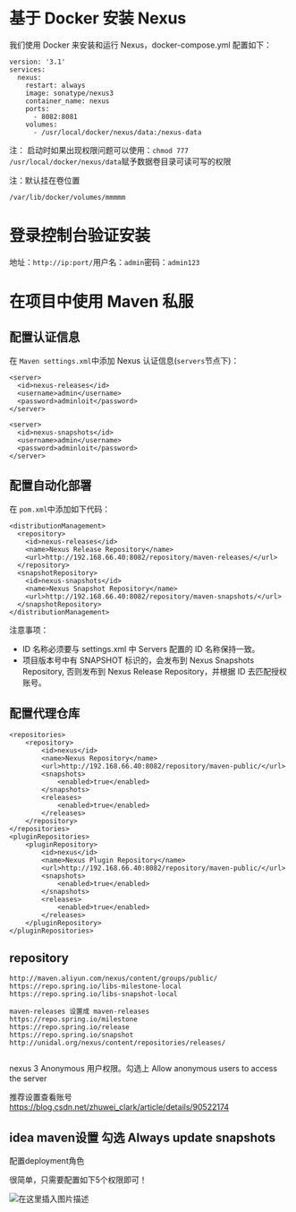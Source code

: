 # 基于 Docker 安装 Nexus

我们使用 Docker 来安装和运行 Nexus，docker-compose.yml 配置如下：

```
version: '3.1'
services:
  nexus:
    restart: always
    image: sonatype/nexus3
    container_name: nexus
    ports:
      - 8082:8081
    volumes:
      - /usr/local/docker/nexus/data:/nexus-data
```

注： 启动时如果出现权限问题可以使用：`chmod 777 /usr/local/docker/nexus/data`赋予数据卷目录可读可写的权限

注：默认挂在卷位置

```
/var/lib/docker/volumes/mmmmm
```



# 登录控制台验证安装

地址：`http://ip:port/`用户名：`admin`密码：`admin123`

# 在项目中使用 Maven 私服

## 配置认证信息

在 `Maven settings.xml`中添加 Nexus 认证信息(`servers`节点下)：

```
<server>
  <id>nexus-releases</id>
  <username>admin</username>
  <password>adminloit</password>
</server>

<server>
  <id>nexus-snapshots</id>
  <username>admin</username>
  <password>adminloit</password>
</server>
```

## 配置自动化部署

在 `pom.xml`中添加如下代码：

```
<distributionManagement>  
  <repository>  
    <id>nexus-releases</id>  
    <name>Nexus Release Repository</name>  
    <url>http://192.168.66.40:8082/repository/maven-releases/</url>  
  </repository>  
  <snapshotRepository>  
    <id>nexus-snapshots</id>  
    <name>Nexus Snapshot Repository</name>  
    <url>http://192.168.66.40:8082/repository/maven-snapshots/</url>  
  </snapshotRepository>  
</distributionManagement> 
```

注意事项：

- ID 名称必须要与 settings.xml 中 Servers 配置的 ID 名称保持一致。
- 项目版本号中有 SNAPSHOT 标识的，会发布到 Nexus Snapshots Repository, 否则发布到 Nexus Release Repository，并根据 ID 去匹配授权账号。

## 配置代理仓库

```
<repositories>
    <repository>
        <id>nexus</id>
        <name>Nexus Repository</name>
        <url>http://192.168.66.40:8082/repository/maven-public/</url>
        <snapshots>
            <enabled>true</enabled>
        </snapshots>
        <releases>
            <enabled>true</enabled>
        </releases>
    </repository>
</repositories>
<pluginRepositories>
    <pluginRepository>
        <id>nexus</id>
        <name>Nexus Plugin Repository</name>
        <url>http://192.168.66.40:8082/repository/maven-public/</url>
        <snapshots>
            <enabled>true</enabled>
        </snapshots>
        <releases>
            <enabled>true</enabled>
        </releases>
    </pluginRepository>
</pluginRepositories>
```



## repository

```
http://maven.aliyun.com/nexus/content/groups/public/
https://repo.spring.io/libs-milestone-local
https://repo.spring.io/libs-snapshot-local

maven-releases 设置成 maven-releases
https://repo.spring.io/milestone
https://repo.spring.io/release
https://repo.spring.io/snapshot
http://unidal.org/nexus/content/repositories/releases/


```



nexus 3 Anonymous 用户权限。勾选上 Allow anonymous users to access the server

推荐设置查看账号 https://blog.csdn.net/zhuwei_clark/article/details/90522174



## idea maven设置 勾选 Always update snapshots



配置deployment角色

很简单，只需要配置如下5个权限即可！

![在这里插入图片描述](https://img-blog.csdnimg.cn/2020011915553356.png?x-oss-process=image/watermark,type_ZmFuZ3poZW5naGVpdGk,shadow_10,text_aHR0cHM6Ly9ibG9nLmNzZG4ubmV0L3FxXzI3Mzg0NzY5,size_16,color_FFFFFF,t_70)